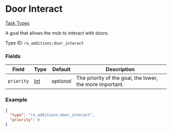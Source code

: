 # Door Interact
[Task Types](../task_types.md)

A goal that allows the mob to interact with doors.

Type ID: `ra_additions:door_interact`
### Fields
 | Field | Type | Default | Description | 
|---|---|---|---|
 | `priority` | [Int](../data_types/int.md) | _optional_ | The priority of the goal, the lower, the more important. | 

### Example
```json
{
  "type": "ra_additions:door_interact",
  "priority": 0
}
```

